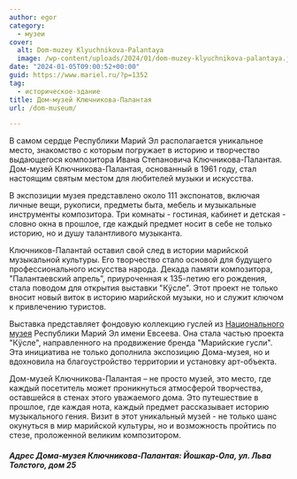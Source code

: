 ```yaml
---
author: egor
category:
  - музеи
cover:
  alt: Dom-muzey Klyuchnikova-Palantaya
  image: /wp-content/uploads/2024/01/dom-muzey-klyuchnikova-palantaya.jpg
date: "2024-01-05T09:00:52+00:00"
guid: https://www.mariel.ru/?p=1352
tag:
  - историческое-здание
title: Дом-музей Ключникова-Палантая
url: /dom-museum/

---
```

В самом сердце Республики Марий Эл располагается уникальное место, знакомство с которым погружает в историю и творчество выдающегося композитора Ивана Степановича Ключникова-Палантая. Дом-музей Ключникова-Палантая, основанный в 1961 году, стал настоящим святым местом для любителей музыки и искусства.

В экспозиции музея представлено около 111 экспонатов, включая личные вещи, рукописи, предметы быта, мебель и музыкальные инструменты композитора. Три комнаты - гостиная, кабинет и детская - словно окна в прошлое, где каждый предмет носит в себе не только историю, но и душу талантливого музыканта.

Ключников-Палантай оставил свой след в истории марийской музыкальной культуры. Его творчество стало основой для будущего профессионального искусства народа. Декада памяти композитора, "Палантаевский апрель", приуроченная к 135-летию его рождения, стала поводом для открытия выставки "Кÿсле". Этот проект не только вносит новый виток в историю марийской музыки, но и служит ключом к привлечению туристов.

Выставка представляет фондовую коллекцию гуслей из [Национального музея](/muzej-evseeva/) Республики Марий Эл имени Евсеева. Она стала частью проекта "Кÿсле", направленного на продвижение бренда "Марийские гусли". Эта инициатива не только дополнила экспозицию Дома\-музея, но и вдохновила на благоустройство территории и установку арт\-объекта.

Дом\-музей Ключникова\-Палантая – не просто музей, это место, где каждый посетитель может проникнуться атмосферой творчества, оставшейся в стенах этого уважаемого дома. Это путешествие в прошлое, где каждая нота, каждый предмет рассказывает историю музыкального гения. Визит в этот уникальный музей \- не только шанс окунуться в мир марийской культуры, но и возможность пройтись по стезе, проложенной великим композитором.

#### _Адрес Дома-музея Ключникова-Палантая: Йошкар-Ола, ул. Льва  Толстого, дом 25_
